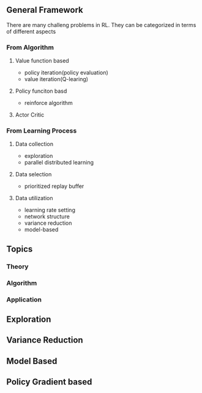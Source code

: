 <link rel="stylesheet" type="text/css" href="./auto_index.css" />




##  General Framework

 There are many challeng problems in RL. They can be categorized in terms of different aspects
 
###  From Algorithm 

 1. Value function based

	 - policy iteration(policy evaluation)
	 - value iteration(Q-learing)

 2. Policy funciton basd

 	 - reinforce algorithm

 3. Actor Critic

###  From Learning Process

  1. Data collection
        * exploration
        * parallel distributed learning
    
  2. Data selection

      * prioritized replay buffer

  3. Data utilization
      
     * learning rate setting
     * network structure
     * variance reduction
     * model-based


##   Topics 

###   Theory

###   Algorithm

###   Application

## Exploration

## Variance Reduction

## Model Based

## Policy Gradient based

 



    